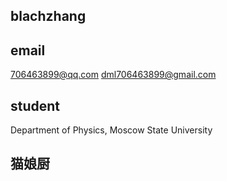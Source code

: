 ## blachzhang

## email 
  706463899@qq.com 
  dml706463899@gmail.com
  
## student
  Department of Physics, Moscow State University

## 猫娘厨
